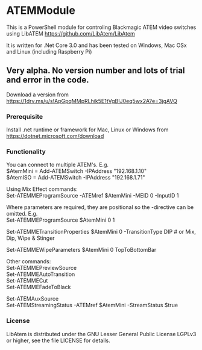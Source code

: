# ATEMModule

This is a PowerShell module for controling Blackmagic ATEM video switches using LibATEM https://github.com/LibAtem/LibAtem

It is written for .Net Core 3.0 and has been tested on Windows, Mac OSx and Linux (including Raspberry Pi)

## Very alpha. No version number and lots of trial and error in the code.

Download a version from https://1drv.ms/u/s!ApGpqMMpRLhik5E1tVgBIJ0eq5wx2A?e=3jgAVQ

### Prerequisite

Install .net runtime or framework for Mac, Linux or Windows
from https://dotnet.microsoft.com/download

### Functionality

You can connect to multiple ATEM's. E.g.  
$AtemMini = Add-ATEMSwitch -IPAddress "192.168.1.10"  
$AtemISO = Add-ATEMSwitch -IPAddress "192.168.1.71"

Using Mix Effect commands:  
Set-ATEMMEProgramSource -ATEMref $AtemMini -MEID 0 -InputID 1

Where parameters are required, they are positional so the -directive can be omitted. E.g.  
Set-ATEMMEProgramSource $AtemMini 0 1

Set-ATEMMETransitionProperties $AtemMini 0 -TransitionType DIP # or Mix, Dip, Wipe & Stinger

Set-ATEMMEWipeParameters $AtemMini 0 TopToBottomBar

Other commands:  
Set-ATEMMEPreviewSource  
Set-ATEMMEAutoTransition  
Set-ATEMMECut  
Set-ATEMMEFadeToBlack  

Set-ATEMAuxSource  
Set-ATEMStreamingStatus -ATEMref $AtemMini -StreamStatus $true  

### License

LibAtem is distributed under the GNU Lesser General Public License LGPLv3 or higher, see the file LICENSE for details.
